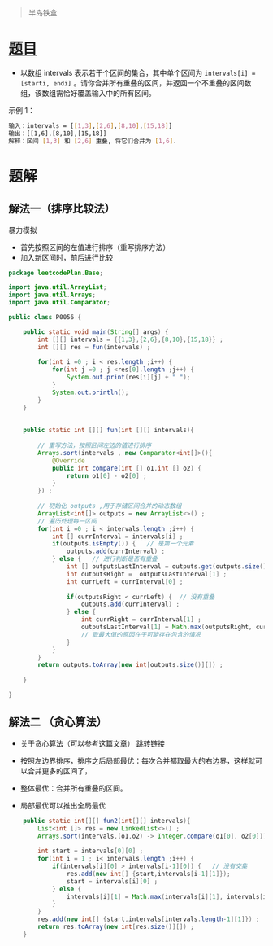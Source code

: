 ﻿> 半岛铁盒

# [题目](https://leetcode-cn.com/problems/merge-intervals/)

- 以数组 intervals 表示若干个区间的集合，其中单个区间为 `intervals[i] = [starti, endi]` 。请你合并所有重叠的区间，并返回一个不重叠的区间数组，该数组需恰好覆盖输入中的所有区间。


示例 1：

```bash
输入：intervals = [[1,3],[2,6],[8,10],[15,18]]
输出：[[1,6],[8,10],[15,18]]
解释：区间 [1,3] 和 [2,6] 重叠, 将它们合并为 [1,6].
```

 

# 题解
## 解法一（排序比较法）
暴力模拟

- 首先按照区间的左值进行排序（重写排序方法）
- 加入新区间时，前后进行比较

```java
package leetcodePlan.Base;

import java.util.ArrayList;
import java.util.Arrays;
import java.util.Comparator;

public class P0056 {

	public static void main(String[] args) {
		int [][] intervals = {{1,3},{2,6},{8,10},{15,18}} ;
	    int [][] res = fun(intervals) ;
	    
	    for(int i =0 ; i < res.length ;i++) {
	    	for(int j =0 ; j <res[0].length ;j++) {
	    		System.out.print(res[i][j] + " ");
	    	}
	    	System.out.println();
	    }
	}
	
	
	public static int [][] fun(int [][] intervals){
		
		// 重写方法，按照区间左边的值进行排序
		Arrays.sort(intervals , new Comparator<int[]>(){
			@Override
			public int compare(int [] o1,int [] o2) {
				return o1[0] - o2[0] ; 
			}
		}) ;
		
		// 初始化 outputs ,用于存储区间合并的动态数组
	    ArrayList<int[]> outputs = new ArrayList<>() ;	
        // 遍历处理每一区间
	    for(int i =0 ; i < intervals.length ;i++) {
	    	int [] currInterval = intervals[i] ;
	    	if(outputs.isEmpty()) {   // 是第一个元素
	    		outputs.add(currInterval) ;
 	    	} else {   // 进行判断是否有重叠
 	    		int [] outputsLastInterval = outputs.get(outputs.size() - 1) ;
 	    		int outputsRight =  outputsLastInterval[1] ;
 	    		int currLeft = currInterval[0] ;
 	    		
 	    		if(outputsRight < currLeft) {  // 没有重叠
 	    			outputs.add(currInterval) ;
 	    		} else {
 	    			int currRight = currInterval[1] ;
 	    			outputsLastInterval[1] = Math.max(outputsRight, currRight) ;
 	    			// 取最大值的原因在于可能存在包含的情况
 	    		}
 	    	}
	    }
	    return outputs.toArray(new int[outputs.size()][]) ;
	    
	}

}

```

## 解法二 （贪心算法）
- 关于贪心算法（可以参考这篇文章）  [跳转链接](https://blog.csdn.net/QuantumYou/article/details/115640177?ops_request_misc=%257B%2522request%255Fid%2522%253A%2522163049703616780269829223%2522%252C%2522scm%2522%253A%252220140713.130102334.pc%255Fblog.%2522%257D&request_id=163049703616780269829223&biz_id=0&utm_medium=distribute.pc_search_result.none-task-blog-2~blog~first_rank_v2~rank_v29-1-115640177.pc_v2_rank_blog_default&utm_term=%E8%B4%AA%E5%BF%83%E7%AE%97%E6%B3%95&spm=1018.2226.3001.4450)


- 按照左边界排序，排序之后局部最优：每次合并都取最大的右边界，这样就可以合并更多的区间了，
- 整体最优：合并所有重叠的区间。
- 局部最优可以推出全局最优
```java
	public static int[][] fun2(int[][] intervals){
		List<int []> res = new LinkedList<>() ;
		Arrays.sort(intervals,(o1,o2) -> Integer.compare(o1[0], o2[0]));   // 按照右区间进行排序
		
		int start = intervals[0][0] ;
		for(int i = 1 ; i< intervals.length ;i++) {
			if(intervals[i][0] > intervals[i-1][0]) {   // 没有交集
				res.add(new int[] {start,intervals[i-1][1]});
				start = intervals[i][0] ;
			} else {
				intervals[i][1] = Math.max(intervals[i][1], intervals[i-1][1]) ;
			}
		}
		res.add(new int[] {start,intervals[intervals.length-1][1]}) ;
		return res.toArray(new int[res.size()][]) ;
	}
```

